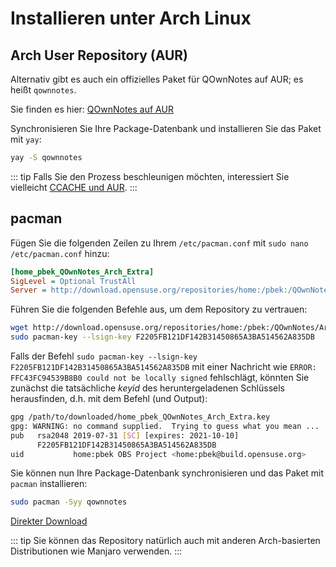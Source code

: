 # Installieren unter Arch Linux

## Arch User Repository (AUR)

Alternativ gibt es auch ein offizielles Paket für QOwnNotes auf AUR; es heißt `qownnotes`.

Sie finden es hier: [QOwnNotes auf AUR](https://aur.archlinux.org/packages/qownnotes)

Synchronisieren Sie Ihre Package-Datenbank und installieren Sie das Paket mit `yay`:

```bash
yay -S qownnotes
```

::: tip
Falls Sie den Prozess beschleunigen möchten, interessiert Sie vielleicht [CCACHE und AUR](https://www.reddit.com/r/archlinux/comments/6vez44/a_small_tip_if_you_compile_from_aur/).
:::

## pacman

Fügen Sie die folgenden Zeilen zu Ihrem `/etc/pacman.conf` mit `sudo nano /etc/pacman.conf` hinzu:

```ini
[home_pbek_QOwnNotes_Arch_Extra]
SigLevel = Optional TrustAll
Server = http://download.opensuse.org/repositories/home:/pbek:/QOwnNotes/Arch_Extra/$arch
```

Führen Sie die folgenden Befehle aus, um dem Repository zu vertrauen:

```bash
wget http://download.opensuse.org/repositories/home:/pbek:/QOwnNotes/Arch_Extra/x86_64/home_pbek_QOwnNotes_Arch_Extra.key -O - | sudo pacman-key --add -
sudo pacman-key --lsign-key F2205FB121DF142B31450865A3BA514562A835DB
```

Falls der Befehl `sudo pacman-key --lsign-key F2205FB121DF142B31450865A3BA514562A835DB` mit einer Nachricht wie `ERROR: FFC43FC94539B8B0 could not be locally signed` fehlschlägt, könnten Sie zunächst die tatsächliche *keyid* des heruntergeladenen Schlüssels herausfinden, d.h. mit dem Befehl (und Output):

```bash
gpg /path/to/downloaded/home_pbek_QOwnNotes_Arch_Extra.key
gpg: WARNING: no command supplied.  Trying to guess what you mean ...
pub   rsa2048 2019-07-31 [SC] [expires: 2021-10-10]
      F2205FB121DF142B31450865A3BA514562A835DB
uid           home:pbek OBS Project <home:pbek@build.opensuse.org>
```

Sie können nun Ihre Package-Datenbank synchronisieren und das Paket mit `pacman` installieren:

```bash
sudo pacman -Syy qownnotes
```

[Direkter Download](https://download.opensuse.org/repositories/home:/pbek:/QOwnNotes/Arch_Extra)

::: tip
Sie können das Repository natürlich auch mit anderen Arch-basierten Distributionen wie Manjaro verwenden.
:::
